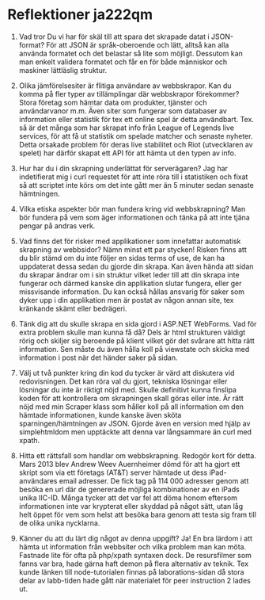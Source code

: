# Reflektioner ja222qm

1. Vad tror Du vi har för skäl till att spara det skrapade datat i JSON-format?
För att JSON är språk-oberoende och lätt, alltså kan alla använda formatet och det belastar så lite som möjligt. Dessutom kan man enkelt validera formatet och får en för både människor och maskiner lättläslig struktur.

2. Olika jämförelsesiter är flitiga användare av webbskrapor. Kan du komma på fler typer av tillämplingar där webbskrapor förekommer?
Stora företag som hämtar data om produkter, tjänster och användarvanor m.m. Även siter som fungerar som databaser av information eller statistik för tex ett online spel är detta användbart. 
Tex. så är det många som har skrapat info från League of Legends live services, för att få ut statistik om spelade matcher och senaste nyheter. Detta orsakade problem för deras live stabilitet och Riot (utvecklaren av spelet) har därför skapat ett API för att hämta ut den typen av info.

3. Hur har du i din skrapning underlättat för serverägaren?
Jag har indetifierat mig i curl requestet för att inte röra till i statistiken och fixat så att scriptet inte körs om det inte gått mer än 5 minuter sedan senaste hämtningen.

4. Vilka etiska aspekter bör man fundera kring vid webbskrapning?
Man bör fundera på vem som äger informationen och tänka på att inte tjäna pengar på andras verk.

5. Vad finns det för risker med applikationer som innefattar automatisk skrapning av webbsidor? Nämn minst ett par stycken!
Risken finns att du blir stämd om du inte följer en sidas terms of use, de kan ha uppdaterat dessa sedan du gjorde din skrapa. Kan även hända att sidan du skrapar ändrar om i sin struktur vilket leder till att din skrapa inte fungerar och därmed kanske din applikation slutar fungera, eller ger missvisande information. 
Du kan också hållas ansvarig för saker som dyker upp i din applikation men är postat av någon annan site, tex kränkande skämt eller bedrägeri.

6. Tänk dig att du skulle skrapa en sida gjord i ASP.NET WebForms. Vad för extra problem skulle man kunna få då?
Dels är html strukturen väldigt rörig och skiljer sig beroende på klient vilket gör det svårare att hitta rätt information. Sen måste du även hålla koll på viewstate och skicka med information i post när det händer saker på sidan.

7. Välj ut två punkter kring din kod du tycker är värd att diskutera vid redovisningen. Det kan röra val du gjort, tekniska lösningar eller lösningar du inte är riktigt nöjd med.
Skulle definitivt kunna finslipa koden för att kontrollera om skrapningen skall göras eller inte. Är rätt nöjd med min Scraper klass som håller koll på all information om den hämtade informationen, kunde kanske även sköta sparningen/hämtningen av JSON.
Gjorde även en version med hjälp av simplehtmldom men upptäckte att denna var långsammare än curl med xpath.

8. Hitta ett rättsfall som handlar om webbskrapning. Redogör kort för detta.
Mars 2013 blev Andrew Weev Auernheimer dömd för att ha gjort ett skript som via ett företags (AT&T) server hämtade ut dess iPad-användares email adresser. De fick tag på 114 000 adresser genom att besöka en url där de genererade möjliga kombinationer av en iPads unika IIC-ID.
Många tycker att det var fel att döma honom eftersom informationen inte var krypterat eller skyddad på något sätt, utan låg helt öppet för vem som helst att besöka bara genom att testa sig fram till de olika unika nycklarna.

9. Känner du att du lärt dig något av denna uppgift?
Ja! En bra lärdom i att hämta ut information från webbsiter och vilka problem man kan möta. Fastnade lite för ofta på php/xpath syntaxen dock. De resursfilmer som fanns var bra, hade gärna haft demon på flera alternativ av teknik.
Tex kunde länken till node-tutorialen finnas på laborations-sidan då stora delar av labb-tiden hade gått när materialet för peer instruction 2 lades ut.